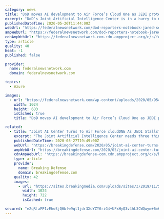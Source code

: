 ```yaml
---
category: news
title: "DoD moves AI development to Air Force’s Cloud One as JEDI protest drags on"
excerpt: "DoD’s Joint Artificial Intelligence Center is in a hurry to move its software development to an enterprise cloud platform."
publishedDateTime: 2020-05-26T11:44:00Z
webUrl: "https://federalnewsnetwork.com/dod-reporters-notebook-jared-serbu/2020/05/dod-moves-ai-development-to-air-forces-cloud-one-as-jedi-protest-drags-on/"
ampWebUrl: "https://federalnewsnetwork.com/dod-reporters-notebook-jared-serbu/2020/05/dod-moves-ai-development-to-air-forces-cloud-one-as-jedi-protest-drags-on/amp/"
cdnAmpWebUrl: "https://federalnewsnetwork-com.cdn.ampproject.org/c/s/federalnewsnetwork.com/dod-reporters-notebook-jared-serbu/2020/05/dod-moves-ai-development-to-air-forces-cloud-one-as-jedi-protest-drags-on/amp/"
type: article
quality: 40
heat: -1
published: false

provider:
  name: federalnewsnetwork.com
  domain: federalnewsnetwork.com

topics:
  - Azure

images:
  - url: "https://federalnewsnetwork.com/wp-content/uploads/2020/05/95499765_10159513390374989_1182835895988912128_o-1024x683.jpg"
    width: 1024
    height: 683
    isCached: true
    title: "DoD moves AI development to Air Force’s Cloud One as JEDI protest drags on"

related:
  - title: "Joint AI Center Turns To Air Force cloudONE As JEDI Stalls"
    excerpt: "The Joint Artificial Intelligence Center needs three things: new acquisition authorities, more staff, and the cloud. With JEDI delayed ‘potentially many more months,’ director Lt. Gen. Jack Shanahan said,"
    publishedDateTime: 2020-05-27T19:49:00Z
    webUrl: "https://breakingdefense.com/2020/05/joint-ai-center-turns-to-air-force-cloudone-as-jedi-stalls/"
    ampWebUrl: "https://breakingdefense.com/2020/05/joint-ai-center-turns-to-air-force-cloudone-as-jedi-stalls/amp/"
    cdnAmpWebUrl: "https://breakingdefense-com.cdn.ampproject.org/c/s/breakingdefense.com/2020/05/joint-ai-center-turns-to-air-force-cloudone-as-jedi-stalls/amp/"
    type: article
    provider:
      name: Breaking Defense
      domain: breakingdefense.com
    quality: 42
    images:
      - url: "https://sites.breakingmedia.com/uploads/sites/3/2019/11/5099088-1-e1573655588617-1024x722.jpg"
        width: 1024
        height: 722
        isCached: true

secured: "eZqRfaFP1vEhw3jQ6bfw9ql1jdr3XoYZY0riG4+UPxHyQ3v4hL3CWQwym+6m6CaiwQPe+jM9BP6aA0qPXmCEvrhUT4PPKEYxnhb/8f+MsVBQVnTrrEi5W1KlNH8OU820t3g76Q7L8PJlncCi6MBtYJTa7ZynGIhQ7Y4ka0vXd8SVRc9Rq9aI0A74yYF8xKKZLXigg8L44M9boDIox++xvbzmfbDiX1gJcyzpMxopZUWtRBn4XU+jKuaEcEVfzGXKa70iekjAHEmipcdIW86msz/WYMwbINDoJ5SOYBlolafCUmmRl2NoP31EYkWch2Sc;aPgS/jGf0u9OYidXfAE1sw=="
---
```


